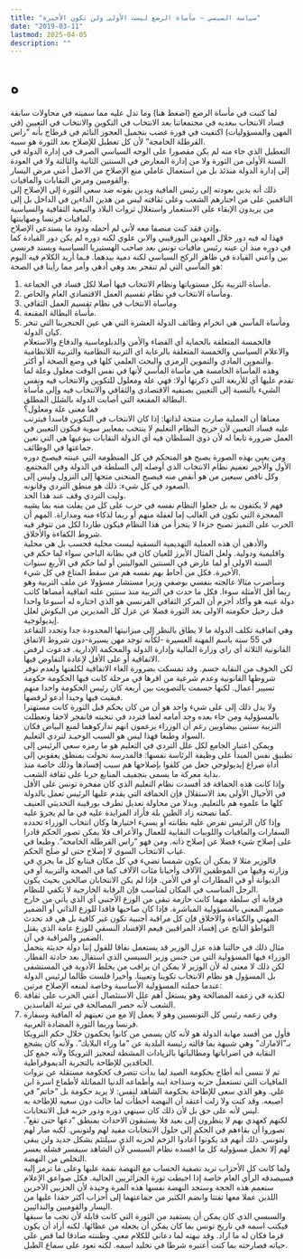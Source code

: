 ```yaml
---
title: "سياسة السبسي – مأساة الرضع ليست الأولى ولن تكون الأخيرة"
date: "2019-03-11"
lastmod: 2025-04-05
description: ""
---
```

# **ه**

لما كتبت في مأساة الرضع (اضغط هنا) وما تدل عليه مما سميته في محاولات سابقة فساد الانتخاب ببعديه في مجتمعاتنا بعد الانتخاب في التكوين والانتخاب في التعيين (في المهن والمسؤوليات) اكتفيت في فورة غضب بتحميل العجوز النائم في قرطاج بأنه “راس القرطلة الخامجة” لأن كل تعطيل للإصلاح بعد الثورة هو سببه.  
التعطيل الذي جاء منه لم يكن مقصورا على الوجه السياسي الصرف في إدارة الدولة في السنة الأولى من الثورة ولا من إدارة المعارض في السنتين الثانية والثالثة ولا في العودة إلى إدارة الدولة منذئذ بل من استعمال عاملي منع الإصلاح من الاصل أعني مرض اليسار والقوميين ومرض النقابات والمافيات.  
ذلك أنه يدين بعودته إلى رئيس المافية ويدين بقوته ضد سعي الثورة إلى الإصلاح إلى الناقمين على من اختارهم الشعب وعلى ثقافته ليس من هذين الداءين في الداخل بل إلى من يريدون الإبقاء على الاستعمار واستغلال ثروات البلاد والتبعية الثقافية والسياسية لمافيات فرنسا وصهاينتها.  
وإذن فقد كنت منصفا معه لأني لم أحمله ودود ما يستدعي الإصلاح.   
فهذا له فيه دور خلال العهدين البورقيبي والابن علوي لكنه دوره لم يكن دور القيادة كما في دوره منذ أن عينه رئيس مافيات تونس بعد صاحب الهستيريا السياسية وبسند فرنسي بين وأعني القيادة في ظاهر الركح السياسي لكنه دمية بيدهما. فـما أريد الكلام فيه اليوم هو المآسي التي لم تنفجر بعد وهي أدهى وأمر مما رأينا في الصحة:   
1. مأساة التربية بكل مستوياتها ونظام الانتخاب فيها أصلا لكل فساد في الجماعة.   
2. ومأساة الانتخاب في نظام تقسيم العمل الاقتصادي العام والخاص.  
3. ومأساة الانتخاب في نظام تقسيم العمل الثقافي   
4. مأساة البطالة المقنعة.  
5. ومأساة المآسي هي انخرام وظائف الدولة العشرة التي هي عين الجنجرينا التي تنخر كيان الدولة.   
فالخمسة المتعلقة بالحماية أي القضاء والأمن والدبلوماسية والدفاع والاستعلام والاعلام السياسي والخمسة المتعلقة بالرعاية اي التربية النظامية والتربية اللانظامية والتموين المادي والتموين الرمزي والبحث العلمي كلها في وضع الصحة أو أكثر.  
وهذه المأساة الخامسة هي مأساة المآسي لأنها في نفس الوقت معلول وعلة لما تقدم عليها أي للأربعة التي ذكرتها أولا: فهي علة ومعلول للتكوين والانتخاب فيه ونفس الشيء بالنسبة إلى التعيين بصنفيه الاقتصادي والثقافي والانتخاب فيه وإلى مأساة البطالة المقنعة التي أصابت الدولة بالشلل المطلق.  
فما معنى علة ومعلول؟   
معناها أن العملية صارت منتجة لذاتها: إذا كان الانتخاب في التكوين فاسدا فيترتب عليه فساد التعيين لأن خريج النظام التعليم لا ينتخب بمعايير سوية فيكون التعيين في العمل ضرورة تابعا له لأن ذوي السلطان فيه أي الدولة النقابات بنوعيها هي التي تعين جماعتها في الوظائف.  
ومن يعين بهذه الصورة يصبح هو المتحكم في كل المنظومة التي عينته فيصبح دوره الأول والأخير تعميم نظام الانتخاب الذي أوصله إلى السلطة في الدولة وفي المجتمع. وكل ناقص سيعين من هو أنقص منه فيصبح المنحنى متجها إلى النزول وليس إلى الصعود في كل شيء: ذلك هو منطق التردي وقانونه.  
وليت التردي وقف عند هذا الحد.   
فهم لا يكتفون به بل جعلوا النظام نفسه في حرب على كل من يفلت منه بما يشبه المعجزة التي تكون في الغالب إما لغفلة منهم أو ربما لذكاء منه ومداراة. المهم أن الحرب على التميز تصبح جزءا لا يتجزأ من هذا النظام فيكون طاردا لكل من تتوفر فيه شروط الكفاءة والأخلاق.  
والأدهى أن هذه العملية التهديمية النسقية ليست محلية فحسب بل هي محلية واقليمية ودولية. ولعل المثال الأبرز للعيان كان في بطانة الباجي سواء لما حكم في السنة الاولى أو لما عارض في السنتين المواليتين أو لما حكم في الأربع سنوات الأخيرة. فكل من أحاط بهم نفسه هم من سقط المتاع في كل شيء.  
وسأضرب مثالا عالجته بنفسي بوصفي وزيرا مستشار مسؤولا عن ملف التربية وهو ربما أقل الأمثلة سوءا. فكل ما حدث في التربية منذ سنتين علته اتفاقية أمضاها كاتب دولة عينه هو وأكاد أجزم أن المركز الثقافي الفرنسي هو الذي اختاره له أسبوعا واحدا قبل رحيل حكومته الاولى بعد الثورة فضلا عن عزل كل المديرين من البكوش لعلل إيديولوجية.  
وهي اتفاقية تكلف الدولة ما لا يطاق بالنظر إلى ميزانيتها المحدودة جدا وتحدد التقاعد في 55 سنة باسم المهنة العسيرة -لكأنه توجد مهن يسيرة-دون شروط الاتفاق القانونية الثلاثة أي راي وزارة المالية وإدارة الدولة والمحكمة الإدارية. فدعوت لرفض الاتفاقية أو على الأقل لإعادة التفاوض فيها.  
لكن الخوف من النقابة حسم. وقد تمسكت بضرورة الغاء الاتفاقية لكلفتها ولعدم توفر شروطها القانونية وعدم شرعية من اقرها في مرحلة كانت فيها الحكومة حكومة تسيير أعمال. لكنها حسمت بالتصويت بين أربعة كان رئيس الحكومة واحدا منهم فبقيت فيها وحيدا أدعو لرفضها.  
ولا يدل ذلك إلى على شيء واحد هو أن من كان يحكم قبل الثورة كانت مستهترا بالمسؤولية ومن جاء بعده وجد أمامه لغما فتردد في تنحيته فانفجر لاحقا وتعطلت التربية سنتين بيضاويين رغم أن الوزراء يزعمون انهم تداركوهما لمنع البياض فكان السواد وطبعا فهذا ليس هو السبب الوحيـد لتردي التعليم.  
ويمكن اعتبار الجامع لكل علل التردي في التعليم هو ما رمزه سعي الرئيس إلى تطبيق نفس المبدأ على وظيفة الرئاسة نفسها: فالمدرسة تحولت بمنطق يعقوبي إلى أداة صراع إيديولوجي جعل من كلفوا بإصلاحها هم سبب إفسادها وذلك خاصة منذ بداية معركة ما يسمى بتجفيف المنابع حربا على ثقافة الشعب.  
وإذا كانت هذه الحماقة قد أفسدت نظام التعليم الذي كان مفخرة تونس على الأقل في الأجيال الأولى بعد الاستقلال فإن الحماقة التي يقدم عليها الرئيس تعمل بالدولة كلها ما علموه هم بالتعليم. وبدلا من محاولة تعديل تطرف بورقيبة التحديثي العنيف كما نصحته زاد الطين بلة فأراد المزايدة عليه في ما لم يجرؤ عليه.  
وإذا كان الرئيس تفرض عليه بطانته أو يسيء اختيارها وكان انتخاب الوزراء تحدده السفارات والمافيات واللوبيات النقابية للعمال والأعراف فلا يمكن تصور الحكم قادرا على إصلاح شيء فضلا عن إصلاح ذاته. ومن فهو “راس القرطلة الخامجة”. وطبعا في غياب الانتخاب السوي لا إصلاح حتى لو صلح الحكم.  
فالوزير مثلا لا يمكن أن يكون شمسا تضيء في كل مكان فيتابع كل ما يجري في وزارته وفيها من الموظفين الآلاف وأحيانا مئات الآلاف كما في الصحة والتربية أو في الديوانة أو في المطارات أو في الأمن. فإذا لم يكن الانتخابان صالحين بحيث يكون الرجل المناسب في المكان لمناسب فإن الرقابة الخارجية لا تكفي للنظام.  
فرقابة أي سلطة مهما كانت حازمة تبقى من الوزع الأجنبي أي الذي يأتي من خارج ضمير المعني بالمسؤولية المباشرة. فإذا كان صاحبها فاقدا للوزع الذاتي أو الضمير المهني والكفاءة والاخلاق فإن كل مراقبة أجنبية تكون غير كافية بل هي قد تحدث التواطؤ الناتج عن إفساد المراقبين فيعم الإفساد النسقي للوزع عامة الذي يقتل الضمير والمراقبة في آن.  
مثال ذلك في حالتنا هذه عزل الوزير قد يستعمل نفاقا للقول إننا دولة حديثة يتحمل الوزراء فيها المسؤولية التي من جنس وزير السيسي الذي استقال بعد حادثة القطار. لكن ذلك لا معنى له لأن الوزير لا يمكن ان يراقب من يخلط الأدوية في المستشفى بل المسؤول هو نظام الانتخاب تكوينا وتعيينا. وأخيرا فلست ظالما لرئيس الدولة عندما حملته المسؤولية الأساسية وخاصة لمنعه الإصلاح مرتين:  
1. لكذبه في زعمه المصالحة وهو يستغل أهم علل الاستئصال أعني الحرب على ثقافة الشعب لأنه حصر المصالحة في تبرئة الفاسدين.  
2. وفي زعمه رئيس كل التونسيين وهو لا يعمل إلا مع من تعينهم له المافية وسفارة فرنسا وربما الثورة المضادة العربية.  
فأول من أفسد مهابة الدولة هو لأنه كان يسمي من كانوا يحكمون خلال حكم الترويكا بـ”الامارك” وهي شبيهة بما قالته رئيسة البلدية عن “ما وراء البلايك”. ولأنه كان يشجع النقابة في اضراباتها ومطالباتها بالزيادات المشطة لتعجيز الترويكا ولأنه جمع كل الحاقدين للإطاحة بالتجربة الديموقراطية.  
ثم لا ننسى أنه أطاح بحكومة الصيد لما بدأت تتصرف كحكومة مستقلة عن نزوات المافيات التي تستعمل حزبه وسذاجة ابنه وأطماعه الدنيا المماثلة لأطماع اسرة ابن علي. وهو الذي سعى للإطاحة بحكومة الشاهد لنفس: لا يريد حكومة بل “خاتم” في اصبعه. وقد كنت ولا زلت أعتقد أن النهضة أخطأت لما حالت دون سعيه للإطاحة به ليس لأنه على حق بل لأن ذلك كان سينهي دوره ودور حزبه قبل الانتخابات.  
لكنهم كعهدي بهم لا ينظرون إلى بعيد فلا يستبقون الاحداث بمنطق “دعها حتى تقع”. تصوروا أن بقاءهم في الحكم إلى حلول الانتخابات مفيد لهم ولتونس. لكنه ضار لهم ولتونس. ذلك أنهم قد يكونوا أعادوا الزخم لحزبه الذي سيلتئم بشكل جديد ولن يبقى لهم إلا تحمل مسؤولية كل ما افسده نظام السبسي لأن الشاهد سيفسر فشله بعسر التخلص من النهضة.  
ولما كانت كل الأحزاب تريد تصفية الحساب مع النهضة نقمة عليها وعلى ما ترمز إليه فسيصدقه الرأي العام خاصة إذا احبطت ثورة الجزائريين الحالية. فكل صواعق الإعلام ستعمم هذه الحجة وستجد النهضة نفسها هذه المرة وحيدة لأن الحزبين الآخرين اللذين عملا معها تفتتا وانضم الكثير من جماعتهما إلى أحزاب أكثر حقدا عليها من اليسار والقوميين والندائيين.  
والسبسي الذي كان يمكن أن يستفيد من الثورة التي كانت قابلة لأن تجب ما سبقها فيكتب اسمه في تاريخ تونس بما كان يمكن أن يجعله من عظائها. لكنه أراد أن يكون قزما فكان له ما اراد. وقد نبهته لما دعاني للكلام معي. وظننته صادقا لما قص علي حياته فصارحته بما كنت أعتبره شرطا في تخليد اسمه. لكنه تعود على سماع الطبل.

###
